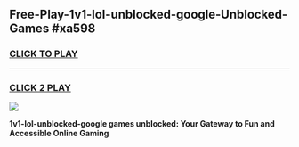 
## Free-Play-1v1-lol-unblocked-google-Unblocked-Games #xa598
<h3>
<a href="https://news.freeplayer.one?title=1v1-lol-unblocked-google&ref=8M">CLICK TO PLAY</a></h3>
<hr>

<h3>
<a href="https://news.freeplayer.one?title=1v1-lol-unblocked-google&ref=8M">CLICK 2 PLAY</a>
  
</h3>

<a href="https://news.freeplayer.one?title=1v1-lol-unblocked-google&ref=8M"><img src="https://clearcache.store/games.png"></a>


**1v1-lol-unblocked-google games unblocked: Your Gateway to Fun and Accessible Online Gaming**
